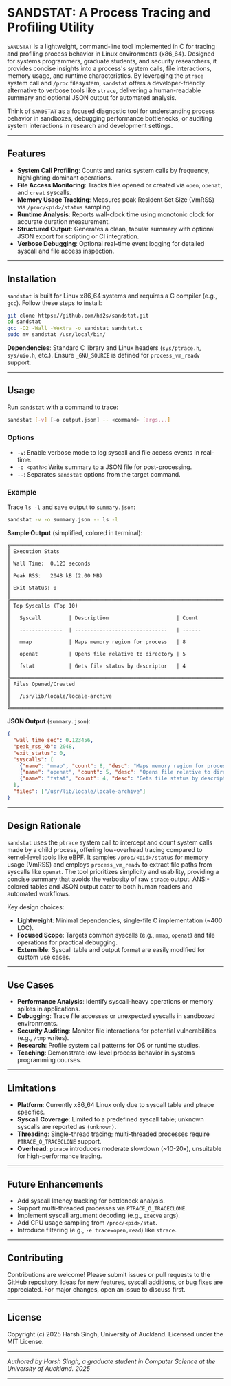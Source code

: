 # SANDSTAT: A Process Tracing and Profiling Utility

`SANDSTAT` is a lightweight, command-line tool implemented in C for tracing and profiling process behavior in Linux environments (x86_64). Designed for systems programmers, graduate students, and security researchers, it provides concise insights into a process's system calls, file interactions, memory usage, and runtime characteristics. By leveraging the `ptrace` system call and `/proc` filesystem, `sandstat` offers a developer-friendly alternative to verbose tools like `strace`, delivering a human-readable summary and optional JSON output for automated analysis.

Think of `SANDSTAT` as a focused diagnostic tool for understanding process behavior in sandboxes, debugging performance bottlenecks, or auditing system interactions in research and development settings.

---

## Features

- **System Call Profiling**: Counts and ranks system calls by frequency, highlighting dominant operations.
- **File Access Monitoring**: Tracks files opened or created via `open`, `openat`, and `creat` syscalls.
- **Memory Usage Tracking**: Measures peak Resident Set Size (VmRSS) via `/proc/<pid>/status` sampling.
- **Runtime Analysis**: Reports wall-clock time using monotonic clock for accurate duration measurement.
- **Structured Output**: Generates a clean, tabular summary with optional JSON export for scripting or CI integration.
- **Verbose Debugging**: Optional real-time event logging for detailed syscall and file access inspection.

---

## Installation

`sandstat` is built for Linux x86_64 systems and requires a C compiler (e.g., `gcc`). Follow these steps to install:

```bash
git clone https://github.com/hd2s/sandstat.git
cd sandstat
gcc -O2 -Wall -Wextra -o sandstat sandstat.c
sudo mv sandstat /usr/local/bin/
```

**Dependencies**: Standard C library and Linux headers (`sys/ptrace.h`, `sys/uio.h`, etc.). Ensure `_GNU_SOURCE` is defined for `process_vm_readv` support.

---

## Usage

Run `sandstat` with a command to trace:

```bash
sandstat [-v] [-o output.json] -- <command> [args...]
```

### Options
- `-v`: Enable verbose mode to log syscall and file access events in real-time.
- `-o <path>`: Write summary to a JSON file for post-processing.
- `--`: Separates `sandstat` options from the target command.

### Example
Trace `ls -l` and save output to `summary.json`:

```bash
sandstat -v -o summary.json -- ls -l
```

**Sample Output** (simplified, colored in terminal):
```
╔═══════════════════════════════════════════════════════════════════════╗
║ Execution Stats                                                       ║
║ Wall Time:  0.123 seconds                                             ║
║ Peak RSS:   2048 kB (2.00 MB)                                         ║
║ Exit Status: 0                                                        ║
╠═══════════════════════════════════════════════════════════════════════╣
║ Top Syscalls (Top 10)                                                 ║
║   Syscall         | Description                      | Count          ║
║   --------------  | ------------------------------   | ------         ║
║   mmap            | Maps memory region for process   | 8              ║
║   openat          | Opens file relative to directory | 5              ║
║   fstat           | Gets file status by descriptor   | 4              ║
╠═══════════════════════════════════════════════════════════════════════╣
║ Files Opened/Created                                                  ║
║   /usr/lib/locale/locale-archive                                      ║
╚═══════════════════════════════════════════════════════════════════════╝
```

**JSON Output** (`summary.json`):
```json
{
  "wall_time_sec": 0.123456,
  "peak_rss_kb": 2048,
  "exit_status": 0,
  "syscalls": [
    {"name": "mmap", "count": 8, "desc": "Maps memory region for process"},
    {"name": "openat", "count": 5, "desc": "Opens file relative to directory"},
    {"name": "fstat", "count": 4, "desc": "Gets file status by descriptor"}
  ],
  "files": ["/usr/lib/locale/locale-archive"]
}
```

---

## Design Rationale

`sandstat` uses the `ptrace` system call to intercept and count system calls made by a child process, offering low-overhead tracing compared to kernel-level tools like eBPF. It samples `/proc/<pid>/status` for memory usage (VmRSS) and employs `process_vm_readv` to extract file paths from syscalls like `openat`. The tool prioritizes simplicity and usability, providing a concise summary that avoids the verbosity of raw `strace` output. ANSI-colored tables and JSON output cater to both human readers and automated workflows.

Key design choices:
- **Lightweight**: Minimal dependencies, single-file C implementation (~400 LOC).
- **Focused Scope**: Targets common syscalls (e.g., `mmap`, `openat`) and file operations for practical debugging.
- **Extensible**: Syscall table and output format are easily modified for custom use cases.

---

## Use Cases

- **Performance Analysis**: Identify syscall-heavy operations or memory spikes in applications.
- **Debugging**: Trace file accesses or unexpected syscalls in sandboxed environments.
- **Security Auditing**: Monitor file interactions for potential vulnerabilities (e.g., `/tmp` writes).
- **Research**: Profile system call patterns for OS or runtime studies.
- **Teaching**: Demonstrate low-level process behavior in systems programming courses.

---

## Limitations

- **Platform**: Currently x86_64 Linux only due to syscall table and ptrace specifics.
- **Syscall Coverage**: Limited to a predefined syscall table; unknown syscalls are reported as `(unknown)`.
- **Threading**: Single-thread tracing; multi-threaded processes require `PTRACE_O_TRACECLONE` support.
- **Overhead**: `ptrace` introduces moderate slowdown (~10-20x), unsuitable for high-performance tracing.

---

## Future Enhancements

- Add syscall latency tracking for bottleneck analysis.
- Support multi-threaded processes via `PTRACE_O_TRACECLONE`.
- Implement syscall argument decoding (e.g., `execve` args).
- Add CPU usage sampling from `/proc/<pid>/stat`.
- Introduce filtering (e.g., `-e trace=open,read`) like `strace`.

---

## Contributing

Contributions are welcome! Please submit issues or pull requests to the [GitHub repository](https://github.com/hd2s/sandstat). Ideas for new features, syscall additions, or bug fixes are appreciated. For major changes, open an issue to discuss first.

---

## License

Copyright (c) 2025 Harsh Singh, University of Auckland. Licensed under the MIT License.

---

*Authored by Harsh Singh, a graduate student in Computer Science at the University of Auckland. 2025*

---
